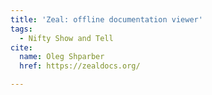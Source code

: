 ```yaml
---
title: 'Zeal: offline documentation viewer'
tags:
  - Nifty Show and Tell
cite:
  name: Oleg Shparber
  href: https://zealdocs.org/

---
```

